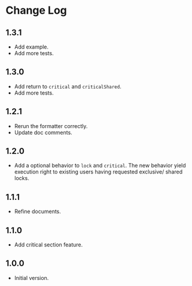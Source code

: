 # Change Log

## 1.3.1

- Add example.
- Add more tests.

## 1.3.0

- Add return to `critical` and `criticalShared`.
- Add more tests.

## 1.2.1

- Rerun the formatter correctly.
- Update doc comments.

## 1.2.0

- Add a optional behavior to `lock` and `critical`.
The new behavior yield execution right to existing users having
requested exclusive/ shared locks.

## 1.1.1

- Refine documents.

## 1.1.0

- Add critical section feature.

## 1.0.0

- Initial version.
